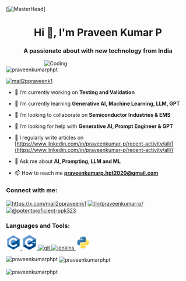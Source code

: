 [![MasterHead](https://repository-images.githubusercontent.com/588181932/e36ec678-7984-4cdd-8e4c-a3932772ff8e)]
<h1 align="center">Hi 👋, I'm Praveen Kumar P</h1>
<h3 align="center">A passionate about with new technology from India</h3>
<img align="right" alt="Coding" width="400" src="https://user-images.githubusercontent.com/74038190/219923823-bf1ce878-c6b8-4faa-be07-93e6b1006521.gif">

<p align="left"> <img src="https://komarev.com/ghpvc/?username=praveenkumarphpt&label=Profile%20views&color=0e75b6&style=flat" alt="praveenkumarphpt" /> </p>

<p align="left"> <a href="https://twitter.com/mail2ppraveenk1" target="blank"><img src="https://img.shields.io/twitter/follow/mail2ppraveenk1?logo=twitter&style=for-the-badge" alt="mail2ppraveenk1" /></a> </p>

- 🔭 I’m currently working on **Testing and Validation**

- 🌱 I’m currently learning **Generative AI, Machine Learning, LLM, GPT**

- 👯 I’m looking to collaborate on **Semiconductor Industries & EMS**

- 🤝 I’m looking for help with **Generative AI, Prompt Engineer & GPT**

- 📝 I regularly write articles on [https://www.linkedin.com/in/praveenkumar-p/recent-activity/all/](https://www.linkedin.com/in/praveenkumar-p/recent-activity/all/)

- 💬 Ask me about **AI, Prompting, LLM and ML**

- 📫 How to reach me **praveenkumarp.hpt2020@gmail.com**

<h3 align="left">Connect with me:</h3>
<p align="left">
<a href="https://twitter.com/https://x.com/mail2ppraveenk1" target="blank"><img align="center" src="https://raw.githubusercontent.com/rahuldkjain/github-profile-readme-generator/master/src/images/icons/Social/twitter.svg" alt="https://x.com/mail2ppraveenk1" height="30" width="40" /></a>
<a href="https://linkedin.com/in//in/praveenkumar-p/" target="blank"><img align="center" src="https://raw.githubusercontent.com/rahuldkjain/github-profile-readme-generator/master/src/images/icons/Social/linked-in-alt.svg" alt="/in/praveenkumar-p/" height="30" width="40" /></a>
<a href="https://www.youtube.com/c/@potentproficient-ppk323" target="blank"><img align="center" src="https://raw.githubusercontent.com/rahuldkjain/github-profile-readme-generator/master/src/images/icons/Social/youtube.svg" alt="@potentproficient-ppk323" height="30" width="40" /></a>
</p>

<h3 align="left">Languages and Tools:</h3>
<p align="left"> <a href="https://www.cprogramming.com/" target="_blank" rel="noreferrer"> <img src="https://raw.githubusercontent.com/devicons/devicon/master/icons/c/c-original.svg" alt="c" width="40" height="40"/> </a> <a href="https://www.w3schools.com/cpp/" target="_blank" rel="noreferrer"> <img src="https://raw.githubusercontent.com/devicons/devicon/master/icons/cplusplus/cplusplus-original.svg" alt="cplusplus" width="40" height="40"/> </a> <a href="https://git-scm.com/" target="_blank" rel="noreferrer"> <img src="https://www.vectorlogo.zone/logos/git-scm/git-scm-icon.svg" alt="git" width="40" height="40"/> </a> <a href="https://www.jenkins.io" target="_blank" rel="noreferrer"> <img src="https://www.vectorlogo.zone/logos/jenkins/jenkins-icon.svg" alt="jenkins" width="40" height="40"/> </a> <a href="https://www.python.org" target="_blank" rel="noreferrer"> <img src="https://raw.githubusercontent.com/devicons/devicon/master/icons/python/python-original.svg" alt="python" width="40" height="40"/> </a> </p>

<p><img align="left" src="https://github-readme-stats.vercel.app/api/top-langs?username=praveenkumarphpt&show_icons=true&locale=en&layout=compact" alt="praveenkumarphpt" /></p>

<p>&nbsp;<img align="center" src="https://github-readme-stats.vercel.app/api?username=praveenkumarphpt&show_icons=true&locale=en" alt="praveenkumarphpt" /></p>

<p><img align="center" src="https://github-readme-streak-stats.herokuapp.com/?user=praveenkumarphpt&" alt="praveenkumarphpt" /></p>

